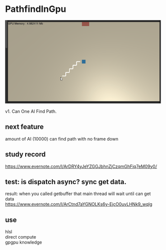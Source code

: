 # PathfindInGpu

![](pathfindInGPU.gif)

v1. Can One AI Find Path.

## next feature
amount of AI (10000) can find path with no frame down

## study record   
https://www.evernote.com/l/ArDRY4yJeYZGGJbhnZjCzqmGhFiq7eM09y0/  

## test: is dispatch async? sync get data. 
result: when you called getbuffer that main thread will wait until can get data  
https://www.evernote.com/l/ArCtnd7aYGNOLKs6y-EjcO0uvLHNk9_wqlg  



## use
hlsl  
direct compute  
gpgpu knowledge  
